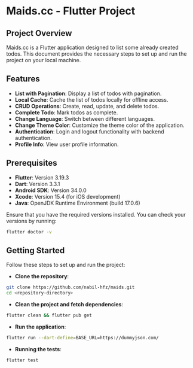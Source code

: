 # Maids.cc - Flutter Project

## Project Overview
Maids.cc is a Flutter application designed to list some already created todos. This document provides the necessary steps to set up and run the project on your local machine.

## Features
- **List with Pagination**: Display a list of todos with pagination.
- **Local Cache**: Cache the list of todos locally for offline access.
- **CRUD Operations**: Create, read, update, and delete todos.
- **Complete Todo**: Mark todos as complete.
- **Change Language**: Switch between different languages.
- **Change Theme Color**: Customize the theme color of the application.
- **Authentication**: Login and logout functionality with backend authentication.
- **Profile Info**: View user profile information.


## Prerequisites

- **Flutter**: Version 3.19.3
- **Dart**: Version 3.3.1
- **Android SDK**: Version 34.0.0
- **Xcode**: Version 15.4 (for iOS development)
- **Java**: OpenJDK Runtime Environment (build 17.0.6)

Ensure that you have the required versions installed. You can check your versions by running:
```sh
flutter doctor -v
```
## Getting Started

Follow these steps to set up and run the project:

- **Clone the repository**:
```sh
git clone https://github.com/nabil-hfz/maids.git
cd <repository-directory>
```
- **Clean the project and fetch dependencies**: 
```sh
flutter clean && flutter pub get
```
- **Run the application**: 
```sh
flutter run --dart-define=BASE_URL=https://dummyjson.com/
```
- **Running the tests**:
```sh
flutter test
```
